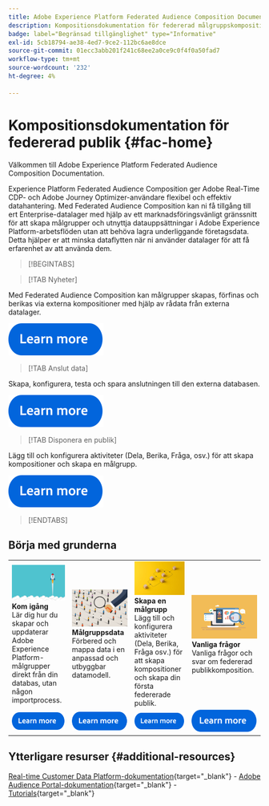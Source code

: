 ```yaml
---
title: Adobe Experience Platform Federated Audience Composition Documentation - startsida
description: Kompositionsdokumentation för federerad målgruppskomposition
badge: label="Begränsad tillgänglighet" type="Informative"
exl-id: 5cb18794-ae38-4ed7-9ce2-112bc6ae8dce
source-git-commit: 01ecc3abb201f241c68ee2a0ce9c0f4f0a50fad7
workflow-type: tm+mt
source-wordcount: '232'
ht-degree: 4%

---
```


# Kompositionsdokumentation för federerad publik  {#fac-home}

Välkommen till Adobe Experience Platform Federated Audience Composition Documentation.

Experience Platform Federated Audience Composition ger Adobe Real-Time CDP- och Adobe Journey Optimizer-användare flexibel och effektiv datahantering. Med Federated Audience Composition kan ni få tillgång till ert Enterprise-datalager med hjälp av ett marknadsföringsvänligt gränssnitt för att skapa målgrupper och utnyttja datauppsättningar i Adobe Experience Platform-arbetsflöden utan att behöva lagra underliggande företagsdata. Detta hjälper er att minska dataflytten när ni använder datalager för att få erfarenhet av att använda dem.

>[!BEGINTABS]

>[!TAB Nyheter]

Med Federated Audience Composition kan målgrupper skapas, förfinas och berikas via externa kompositioner med hjälp av rådata från externa datalager.

[![bild](assets/learn-more-button.svg)](start/release-notes.md)

>[!TAB Anslut data]

Skapa, konfigurera, testa och spara anslutningen till den externa databasen.

[![bild](assets/learn-more-button.svg)](connections/federated-db.md)

>[!TAB Disponera en publik]

Lägg till och konfigurera aktiviteter (Dela, Berika, Fråga, osv.) för att skapa kompositioner och skapa en målgrupp.

[![bild](assets/learn-more-button.svg)](compositions/gs-compositions.md)

>[!ENDTABS]

## Börja med grunderna

<table style="table-layout:fixed">
  <tr style="border: 0;">
    <td>
    <a href="start/get-started.md"><img src="assets/do-not-localize/start-quick.png"></a>
    <div><strong>Kom igång</strong><br/>Lär dig hur du skapar och uppdaterar Adobe Experience Platform-målgrupper direkt från din databas, utan någon importprocess.
    </div>
    </td>
    <td>
    <a href="data-management/gs-models.md"><img src="assets/do-not-localize/start-profiles.png"></a>
    <div><strong>Målgruppsdata</strong><br/>Förbered och mappa data i en anpassad och utbyggbar datamodell.
    </div>
    </td>
    <td>
    <a href="compositions/gs-compositions.md"><img src="assets/do-not-localize/start-journey.jpeg"></a>
    <div><strong>Skapa en målgrupp</strong><br/>Lägg till och konfigurera aktiviteter (Dela, Berika, Fråga osv.) för att skapa kompositioner och skapa din första federerade publik.
    </div>
    </td>
    <td>
    <a href="start/get-started.md#faq"><img src="assets/do-not-localize/start-faq.png"></a>
    <div><strong>Vanliga frågor</strong><br/>Vanliga frågor och svar om federerad publikkomposition.</div>
    </td>
  </tr>
  <tr style="border: 0;">
    <td><a href="start/get-started.md"><img src="assets/learn-more-button.svg"></a></td>
    <td><a href="data-management/gs-models.md"><img src="assets/learn-more-button.svg"></a></td>
    <td><a href="compositions/gs-compositions.md"><img src="assets/learn-more-button.svg"></a></td>
    <td><a href="start/get-started.md#faq"><img src="assets/learn-more-button.svg"></a></td>
    </tr>
</table>


## Ytterligare resurser  {#additional-resources}

[Real-time Customer Data Platform-dokumentation](https://experienceleague.adobe.com/en/docs/experience-platform/rtcdp/home){target="_blank"} - [Adobe Audience Portal-dokumentation](https://experienceleague.adobe.com/en/docs/experience-platform/segmentation/ui/audience-dashboard){target="_blank"} - [Tutorials](https://experienceleague.adobe.com/en/docs/platform-learn/tutorials/audiences/introduction-to-audience-portal-and-composition){target="_blank"}
